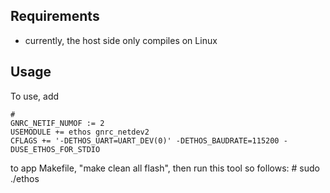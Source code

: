 ## Requirements

- currently, the host side only compiles on Linux

## Usage

To use, add

    #
    GNRC_NETIF_NUMOF := 2
    USEMODULE += ethos gnrc_netdev2
    CFLAGS += '-DETHOS_UART=UART_DEV(0)' -DETHOS_BAUDRATE=115200 -DUSE_ETHOS_FOR_STDIO

to app Makefile, "make clean all flash", then run this tool so follows:
    # sudo ./ethos <tap-device> <serial>
